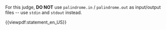 For this judge, **DO NOT** use `palindrome.in` / `palindrome.out` as input/output files -- use `stdin` and `stdout` instead.

{{viewpdf:statement_en_US}}